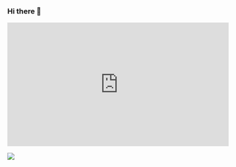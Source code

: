 ### Hi there 👋

<div style="width:100%;height:0;padding-bottom:56%;position:relative;"><iframe src="https://giphy.com/embed/LMcB8XospGZO8UQq87" width="100%" height="100%" style="position:absolute" frameBorder="0" class="giphy-embed" allowFullScreen></iframe></div>

<a href="https://giphy.com/gifs/Pluralsight-girl-woman-pluralsight-LMcB8XospGZO8UQq87">
  
![](https://media4.giphy.com/media/v1.Y2lkPTc5MGI3NjExMnljejNkZ28xcjhnbTNuMHZxOGE0ZTdhcGUxNm05amp2bjg3d3l4cSZlcD12MV9pbnRlcm5hbF9naWZfYnlfaWQmY3Q9Zw/LMcB8XospGZO8UQq87/giphy.gif)

<!--
**victoriakapelush/victoriakapelush** is a ✨ _special_ ✨ repository because its `README.md` (this file) appears on your GitHub profile.

Here are some ideas to get you started:

- 🔭 I’m currently working on ...
- 🌱 I’m currently learning ...
- 👯 I’m looking to collaborate on ...
- 🤔 I’m looking for help with ...
- 💬 Ask me about ...
- 📫 How to reach me: ...
- 😄 Pronouns: ...
- ⚡ Fun fact: ...
-->
